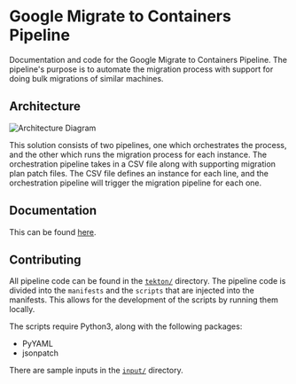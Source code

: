# Google Migrate to Containers Pipeline

Documentation and code for the Google Migrate to Containers Pipeline. The pipeline's purpose is to automate the migration process with support for doing bulk migrations of similar machines.

## Architecture

![Architecture Diagram](docs/assets/m4a-pipeline-architecture.png)

This solution consists of two pipelines, one which orchestrates the process, and the other which runs the migration process for each instance. The orchestration pipeline takes in a CSV file along with supporting migration plan patch files.
The CSV file defines an instance for each line, and the orchestration pipeline will trigger the migration pipeline for each one.

## Documentation

This can be found [here](docs/README.md).

## Contributing

All pipeline code can be found in the [`tekton/`](tekton/) directory. The pipeline code is divided into the `manifests` and the `scripts` that are injected into the manifests. This allows for the development of the scripts by running them locally.

The scripts require Python3, along with the following packages:

* PyYAML
* jsonpatch

There are sample inputs in the [`input/`](input/) directory.
